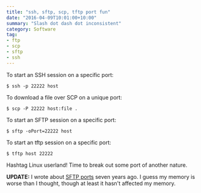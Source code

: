 ```yaml
---
title: "ssh, sftp, scp, tftp port fun"
date: "2016-04-09T10:01:00+10:00"
summary: "Slash dot dash dot inconsistent"
category: Software
tag:
- ftp
- scp
- sftp
- ssh
---
```

To start an SSH session on a specific port:

    $ ssh -p 22222 host

To download a file over SCP on a unique port:

    $ scp -P 22222 host:file .

To start an SFTP session on a specific port:

    $ sftp -oPort=22222 host

To start an tftp session on a specific port:

    $ tftp host 22222

Hashtag Linux userland! Time to break out some port of another nature.

**UPDATE:** I wrote about [SFTP ports] seven years ago. I guess my memory is worse than I thought, though at least it hasn't affected my memory.

[SFTP ports]: https://rubenerd.com/p3729/ "Initiating SFTP connections with a non standard port"

